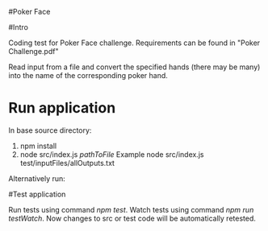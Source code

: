 #Poker Face

#Intro

Coding test for Poker Face challenge.
Requirements can be found in "Poker Challenge.pdf"

Read input from a file and convert the specified hands (there may be many) into the name of the corresponding poker hand.

# Run application

In base source directory:

1. npm install
2. node src/index.js _pathToFile_
   Example node src/index.js test/inputFiles/allOutputs.txt

Alternatively run:

#Test application

Run tests using command _npm test_.
Watch tests using command _npm run testWatch_. Now changes to src or test code will be automatically retested.